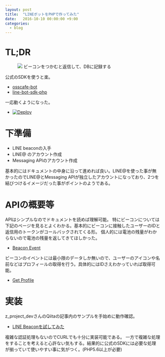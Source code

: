 ```yaml
---
layout: post
title:  "LINEボットをPHPで作ってみた"
date:   2016-10-10 00:00:00 +9:00
categories:
  - blog
---
```


# TL;DR

<figure>
<img src="{{ site.url }}/images/line-bot.png"/>
<caption>ビーコンをつかむと返信して、DBに記録する</caption>
</figure>

公式のSDKを使うと楽。

- [osscafe-bot](https://github.com/yandod/osscafe-bot)
- [line-bot-sdk-php](https://github.com/line/line-bot-sdk-php)

一応動くようになった。

- [![Deploy](https://www.herokucdn.com/deploy/button.svg)](https://heroku.com/deploy?template=https://github.com/yandod/osscafe-bot/)

# 下準備

- LINE beaconの入手
- LINE@ のアカウント作成
- Messaging APIのアカウント作成

基本的にはドキュメントの中身に沿って進めれば良い。LINE@を使った事が無かったのでLINE@とMessaging APIが独立したアカウントになっており、2つを結びつけるイメージだった事がポイントのようである。

# APIの概要等

APIはシンプルなのでドキュメントを読めば理解可能。
特にビーコンについては下記のページを見るとよくわかる。基本的にビーコンに接触したユーザーのIDと返信用のトークンがコールバックされてくる形。
個人的には電池の残量がわからないので電池の残量を返してきてほしかった。

- [Beacon Event](https://devdocs.line.me/ja/#webhook-event-object)

ビーコンのイベントには最小限のデータしか無いので、ユーザーのアイコンや名前などはプロフィールの取得を行う。具体的にはIDさえわかっていれば取得可能。

- [Get Profile](https://devdocs.line.me/ja/#bot-api-get-profile)

# 実装

z_project_devさんのQiitaの記事内のサンプルを手始めに動作確認。

- [LINE Beaconを試してみた](http://qiita.com/z_project_dev/items/fb7e08cd8feefc6b67c0)

複雑な認証処理もないのでCURLでも十分に実装可能である。
一方で複雑な処理をすることを考えると心許ない気もする。結果的に公式のSDKには必要な処理が揃っていて使いやすい事に気がつく。(PHP5.6以上が必要)
